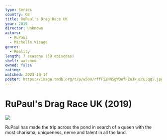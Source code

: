 ```yaml
---
type: Series
country: GB
title: RuPaul's Drag Race UK
year: 2019
director: Unknown
actors:
  - RuPaul
  - Michelle Visage
genre:
  - Reality
length: 7 seasons (59 episodes)
shelf: watched
owned: false
rating:
watched: 2023-10-14
poster: https://image.tmdb.org/t/p/w500/rffFiZHh5gWOefFZnJkuCr83qq5.jpg
---
```


# RuPaul's Drag Race UK (2019)

![](https://image.tmdb.org/t/p/w500/rffFiZHh5gWOefFZnJkuCr83qq5.jpg)

RuPaul has made the trip across the pond in search of a queen with the most charisma, uniqueness, nerve and talent in all the land.